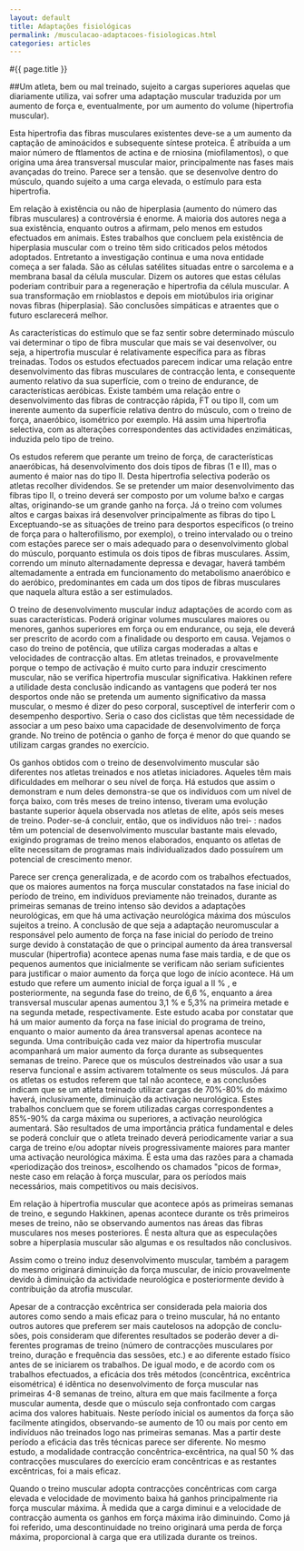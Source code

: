 ```yaml
---
layout: default
title: Adaptações fisiológicas
permalink: /musculacao-adaptacoes-fisiologicas.html
categories: articles
---
```


#{{ page.title }}

##Um atleta, bem ou mal treinado, sujeito a cargas superiores aquelas que diariamente utiliza, vai sofrer uma adaptação muscular traduzida por um aumento de força e, eventualmente, por um aumento do volu­me (hipertrofia muscular).

Esta hipertrofia das fibras musculares existentes deve-se a um aumento da captação de aminoácidos e subsequente síntese proteica. É atribuída a um maior número de ftlamentos de actina e de rniosina (miofilamentos), o que origina uma área transversal muscular maior, principalmente nas fases mais avançadas do treino. Parece ser a tensão. que se desenvolve dentro do músculo, quando sujeito a uma carga ele­vada, o estímulo para esta hipertrofia.

Em relação à existência ou não de hiperplasia (aumento do número das fibras musculares) a controvérsia é enorme. A maioria dos autores nega a sua existência, enquanto outros a afirmam, pelo menos em estu­dos efectuados em animais. Estes trabalhos que concluem pela existên­cia de hiperplasia muscular com o treino têm sido criticados pelos métodos adoptados. Entretanto a investigação continua e uma nova en­tidade começa a ser falada. São as células satélites situadas entre o sar­colema e a membrana basal da célula muscular. Dizem os autores que estas células poderiam contribuir para a regeneração e hipertrofia da cé­lula muscular. A sua transformação em rnioblastos e depois em miotú­bulos iria originar novas fibras (hiperplasia). São conclusões simpáticas e atraentes que o futuro esclarecerá melhor.

As características do estímulo que se faz sentir sobre determinado músculo vai determinar o tipo de fibra muscular que mais se vai desen­volver, ou seja, a hipertrofia muscular é relativamente específica para as fibras treinadas. Todos os estudos efectuados parecem indicar uma relação entre desenvolvimento das fibras musculares de contracção len­ta, e consequente aumento relativo da sua superfície, com o treino de endurance, de características aeróbicas. Existe também uma relação entre o desenvolvimento das fibras de contracção rápida, FT ou tipo II, com um inerente aumento da superfície relativa dentro do músculo, com o treino de força, anaeróbico, isométrico por exemplo. Há assim uma hi­pertrofia selectiva, com as alterações correspondentes das actividades enzimáticas, induzida pelo tipo de treino.

Os estudos referem que perante um treino de força, de característi­cas anaeróbicas, há desenvolvimento dos dois tipos de fibras (1 e lI), mas o aumento é maior nas do tipo lI. Desta hipertrofia selectiva pode­rão os atletas recolher dividendos. Se se pretender um maior desenvol­vimento das fibras tipo II, o treino deverá ser composto por um volume ba!xo e cargas altas, originando-se um grande ganho na força. Já o trei­no com volumes altos e cargas baixas irá desenvolver principalmente as fibras do tipo L Exceptuando-se as situações de treino para desportos específicos (o treino de força para o halterofilismo, por exemplo), o treino intervalado ou o treino com estações parece ser o mais adequado para o desenvolvimento global do músculo, porquanto estimula os dois tipos de fibras musculares. Assim, correndo um minuto alternadamente de­pressa e devagar, haverá também altemadamente a entrada em funcio­namento do metabolismo anaeróbico e do aeróbico, predominantes em cada um dos tipos de fibras musculares que naquela altura estão a ser estimulados.

O treino de desenvolvimento muscular induz adaptações de acordo com as suas características. Poderá originar volumes musculares maio­res ou menores, ganhos superiores em força ou em endurance, ou seja, ele deverá ser prescrito de acordo com a finalidade ou desporto em causa. Vejamos o caso do treino de potência, que utiliza cargas moderadas a altas e velocidades de contracção altas. Em atletas treina­dos, e provavelmente porque o tempo de activação é muito curto para induzir crescimento muscular, não se verifica hipertrofia muscular sig­nificativa. Hakkinen refere a utilidade desta conclusão indicando as van­tagens que poderá ter nos desportos onde não se pretenda um aumento significativo da massa muscular, o mesmo é dizer do peso corporal, susceptível de interferir com o desempenho desportivo. Seria o caso dos ciclistas que têm necessidade de associar a um peso baixo uma capacidade de desenvolvimento de força grande. No treino de potência o ganho de força é menor do que quando se utilizam cargas grandes no exercício.

Os ganhos obtidos com o treino de desenvolvimento muscular são diferentes nos atletas treinados e nos atletas iniciadores. Aqueles têm mais dificuldades em melhorar o seu nível de força. Há estudos que as­sim o demonstram e num deles demonstra-se que os indivíduos com um nível de força baixo, com três meses de treino intenso, tiveram uma evo­lução bastante superior àquela observada nos atletas de elite, após seis meses de treino. Poder-se-á concluir, então, que os indivíduos não trei- : nados têm um potencial de desenvolvimento muscular bastante mais ele­vado, exigindo programas de treino menos elaborados, enquanto os atletas de elite necessitam de programas mais individualizados dado pos­suírem um potencial de crescimento menor.

Parece ser crença generalizada, e de acordo com os trabalhos efec­tuados, que os maiores aumentos na força muscular constatados na fase inicial do período de treino, em indivíduos previamente não treinados, durante as primeiras semanas de treino intenso são devidos a adapta­ções neurológicas, em que há uma activação neurológica máxima dos músculos sujeitos a treino. A conclusão de que seja a adaptação neuro­muscular a responsável pelo aumento de força na fase inicial do período de treino surge devido à constatação de que o principal aumento da área transversal muscular (hipertrofia) acontece apenas numa fase mais tar­dia, e de que os pequenos aumentos que inicialmente se verificam não seriam suficientes para justificar o maior aumento da força que logo de início acontece. Há um estudo que refere um aumento inicial de força igual a II % , e posteriormente, na segunda fase do treino, de 6,6 %, en­quanto a área transversal muscular apenas aumentou 3,1 % e 5,3% na primeira metade e na segunda metade, respectivamente. Este estudo acaba por constatar que há um maior aumento da força na fase inicial do pro­grama de treino, enquanto o maior aumento da área transversal apenas acontece na segunda. Uma contribuição cada vez maior da hipertrofia muscular acompanhará um maior aumento da força durante as subse­quentes semanas de treino. Parece que os músculos destreinados vão usar a sua reserva funcional e assim activarem totalmente os seus mús­culos. Já para os atletas os estudos referem que tal não acontece, e as conclusões indicam que se um atleta treinado utilizar cargas de 70%-80% do máximo haverá, inclusivamente, diminuição da activação neurológi­ca. Estes trabalhos concluem que se forem utilizadas cargas correspon­dentes a 85%-90% da carga máxima ou superiores, a activação neurológica aumentará. São resultados de uma importância prática fun­damental e deles se poderá concluir que o atleta treinado deverá perio­dicamente variar a sua carga de treino e/ou adoptar níveis progressivamente maiores para manter uma activação neurológica má­xima. É esta uma das razões para a chamada «periodização dos treinos», escolhendo os chamados "picos de forma», neste caso em relação à for­ça muscular, para os períodos mais necessários, mais competitivos ou mais decisivos.

Em relação à hipertrofia muscular que acontece após as primeiras semanas de treino, e segundo Hakkinen, apenas acontece durante os três primeiros meses de treino, não se observando aumentos nas áreas das fibras musculares nos meses posteriores. É nesta altura que as espe­culações sobre a hiperplasia muscular são algumas e os resultados não conclusivos.

Assim como o treino induz desenvolvimento muscular, também a paragem do mesmo originará diminuição da força muscular, de início provavelmente devido à diminuição da actividade neurológica e poste­riormente devido à contribuição da atrofia muscular.

Apesar de a contracção excêntrica ser considerada pela maioria dos autores como sendo a mais eficaz para o treino muscular, há no entanto outros autores que preferem ser mais cautelosos na adopção de conclu­sões, pois consideram que diferentes resultados se poderão dever a di­ferentes programas de treino (número de contracções musculares por treino, duração e frequência das sessões, etc.) e ao diferente estado físi­co antes de se iniciarem os trabalhos. De igual modo, e de acordo com os trabalhos efectuados, a eficácia dos três métodos (concêntrica, ex­cêntrica eisométrica) é idêntica no desenvolvimento de força muscular nas primeiras 4-8 semanas de treino, altura em que mais facilmente a força muscular aumenta, desde que o músculo seja confrontado com car­gas acima dos valores habituais. Neste período inicial os aumentos da força são facilmente atingidos, observando-se aumento de 10 ou mais por cento em indivíduos não treinados logo nas primeiras semanas. Mas a partir deste período a eficácia das três técnicas parece ser diferente. No mesmo estudo, a modalidade contracção concêntrica-excêntrica, na qual 50 % das contracções musculares do exercício eram concêntricas e as restantes excêntricas, foi a mais eficaz.

Quando o treino muscular adopta contracções concêntricas com car­ga elevada e velocidade de movimento baixa há ganhos principalmente ria força muscular máxima. À medida que a carga diminui e a velocida­de de contracção aumenta os ganhos em força máxima irão diminuindo. Como já foi referido, uma descontinuidade no treino originará uma per­da de força máxima, proporcional à carga que era utilizada durante os treinos.